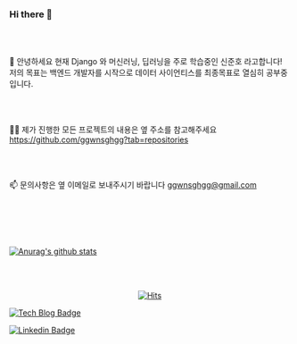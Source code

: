### Hi there 👋

<br>
<br>

🌱 안녕하세요 현재 Django 와 머신러닝, 딥러닝을 주로 학습중인 신준호 라고합니다!<br>
    저의 목표는 백엔드 개발자를 시작으로 데이터 사이언티스를 최종목표로 열심히 공부중입니다.

<br>
<br>

👨‍💻 제가 진행한 모든 프로젝트의 내용은 옆 주소를 참고해주세요 https://github.com/ggwnsghgg?tab=repositories

<br>
<br>

📫 문의사항은 옆 이메일로 보내주시기 바랍니다 ggwnsghgg@gmail.com 

<br>
<br> 
<br>
<br>


 [![Anurag's github stats](https://github-readme-stats.vercel.app/api?username=ggwnsghgg)](https://github.com/anuraghazra/github-readme-stats)

<br>
<br>

  <div align=center>
	
 [![Hits](https://hits.seeyoufarm.com/api/count/incr/badge.svg?url=https%3A%2F%2Fgithub.com%2Fggwnsghgg%2F&count_bg=%2379C83D&title_bg=%23555555&icon=&icon_color=%23E7E7E7&title=hits&edge_flat=false)](https://hits.seeyoufarm.com)
	
  </div>



[![Tech Blog Badge](http://img.shields.io/badge/-Tech%20blog-black?style=flat-square&logo=github&link=https://ggwnsghgg.github.io/)](https://ggwnsghgg.github.io/)
	
[![Linkedin Badge](https://img.shields.io/badge/-LinkedIn-blue?style=flat-square&logo=Linkedin&logoColor=white&link=https://www.linkedin.com/in/준호-신-1371971bb/)](https://www.linkedin.com/in/준호-신-1371971bb/)




<!-- 📝 I regulary write articles on https://chanmi-kim.github.io --!>
<!-- 💬 Ask me about anything whatever! Github, Hexo, Spring Boot, Java, Life, Game, and so on. --!>
<!-- 📄 Know about my experiences --!>
